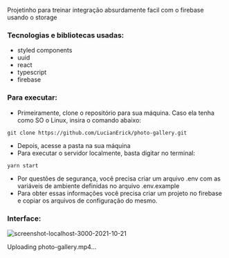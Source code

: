 Projetinho para treinar integração absurdamente facil com o firebase usando o storage

### Tecnologias e bibliotecas usadas:

- styled components
- uuid
- react
- typescript
- firebase

### Para executar:

- Primeiramente, clone o repositório para sua máquina. Caso ela tenha como SO o Linux, insira o comando abaixo:
```
git clone https://github.com/LucianErick/photo-gallery.git
```
- Depois, acesse a pasta na sua máquina
- Para executar o servidor localmente, basta digitar no terminal:
```
yarn start
```
- Por questões de segurança, você precisa criar um arquivo .env com as variáveis de ambiente definidas no arquivo .env.example
- Para obter essas informações você precisa criar um projeto no firebase e copiar os arquivos de configuração do mesmo.

### Interface:
![screenshot-localhost-3000-2021-10-21](https://user-images.githubusercontent.com/50140883/138289056-2dfe2e68-ded5-4196-ad8e-a4d794cff772.png)

Uploading photo-gallery.mp4…
